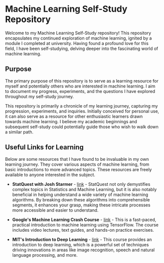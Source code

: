 # Machine Learning Self-Study Repository

Welcome to my Machine Learning Self-Study repository! This repository encapsulates my continued exploration of machine learning, ignited by a module I completed at university. Having found a profound love for this field, I have been self-studying, delving deeper into the fascinating world of machine learning.

## Purpose

The primary purpose of this repository is to serve as a learning resource for myself and potentially others who are interested in machine learning. I aim to document my progress, experiments, and the questions I have explored throughout my self-study journey.

This repository is primarily a chronicle of my learning journey, capturing my progression, experiments, and inquiries. Initially conceived for personal use, it can also serve as a resource for other enthusiastic learners drawn towards machine learning. I believe my academic beginnings and subsequent self-study could potentially guide those who wish to walk down a similar path.

## Useful Links for Learning

Below are some resources that I have found to be invaluable in my own learning journey. They cover various aspects of machine learning, from basic introductions to more advanced topics. These resources are freely available to anyone interested in the subject.


- **StatQuest with Josh Starmer** - [link](https://www.youtube.com/@statquest) - StatQuest not only demystifies complex topics in Statistics and Machine Learning, but it is also notably beneficial in helping understand a wide variety of machine learning algorithms. By breaking down these algorithms into comprehensible segments, it enhances your grasp, making these intricate processes more accessible and easier to understand.

- **Google's Machine Learning Crash Course** - [link](https://developers.google.com/machine-learning/crash-course) - This is a fast-paced, practical introduction to machine learning using TensorFlow. The course includes video lectures, text guides, and hands-on practice exercises.

- **MIT's Introduction to Deep Learning** - [link](http://introtodeeplearning.com/) - This course provides an introduction to deep learning, which is a powerful set of techniques driving innovations in areas like image recognition, speech and natural language processing, and more.


